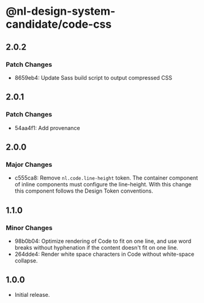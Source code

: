 # @nl-design-system-candidate/code-css

## 2.0.2

### Patch Changes

- 8659eb4: Update Sass build script to output compressed CSS

## 2.0.1

### Patch Changes

- 54aa4f1: Add provenance

## 2.0.0

### Major Changes

- c555ca8: Remove `nl.code.line-height` token. The container component of inline components must configure the line-height. With this change this component follows the Design Token conventions.

## 1.1.0

### Minor Changes

- 98b0b04: Optimize rendering of Code to fit on one line, and use word breaks without hyphenation if the content doesn't fit on one line.
- 264dde4: Render white space characters in Code without white-space collapse.

## 1.0.0

- Initial release.
